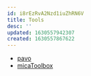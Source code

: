```yaml
---
id: i8rEzRvA2Nzd1iuZhRN6V
title: Tools
desc: ''
updated: 1630557942307
created: 1630557867622
---
```


- [pavo](https://cran.r-project.org/web/packages/pavo/index.html)
- [micaToolbox](https://www.empiricalimaging.com/download/micatoolbox/)
